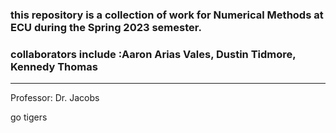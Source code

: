### this repository is a collection of work for Numerical Methods at ECU during the Spring 2023 semester. 

### collaborators include :Aaron Arias Vales, Dustin Tidmore, Kennedy Thomas
----------------------------

Professor: Dr. Jacobs



go tigers
